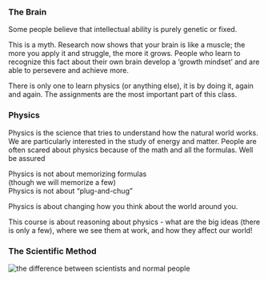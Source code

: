 ### The Brain

Some people believe that intellectual ability is purely genetic or fixed.

This is a myth. Research now shows that your brain is like a muscle; the more you apply it and struggle, the more it grows. People who learn to recognize this fact about their own brain develop a ‘growth mindset’ and are able to persevere and achieve more.

There is only one to learn physics (or anything else), it is by doing it, again and again. The assignments are the most important part of this class. 

### Physics

Physics is the science that tries to understand how the natural world works. We are particularly interested in the study of energy and matter. People are often scared about physics because of the math and all the formulas. Well be assured

Physics is not about memorizing formulas  
 (though we will memorize a few)  
 Physics is not about “plug-and-chug”

Physics is about changing how you think about the world around you.

This course is about reasoning about physics - what are the big ideas (there is only a few), where we see them at work, and how they affect our world!

### The Scientific Method

![the difference between scientists and normal people](https://online.science.psu.edu/sites/default/files/phys010/intro/the_difference.png)